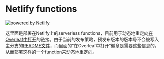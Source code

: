 # Netlify functions

[![powered by Netlify](https://img.shields.io/badge/powered%20by-netlify-00AD9F?style=for-the-badge&logo=netlify&labelColor=0E1E25)](https://docs.netlify.com/functions/overview/)

这里面是部署在Netlify上的serverless functions，目前用于动态地重定向[在Overleaf中打开](https://www.overleaf.com/devs/)的链接。由于当前的发布策略，预发布版本的版本号不会被写入主分支的[README文件](/README.md)，而里面的“在Overleaf中打开”徽章是需要这些信息的，从而部署这样的一个function来动态地重定向。
